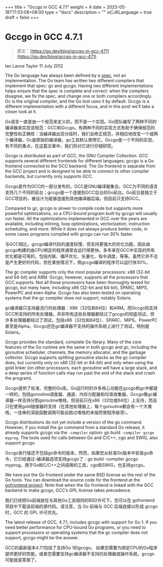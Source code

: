 +++
title = "Gccgo in GCC 4.7.1"
weight = 4
date = 2023-05-18T17:03:08+08:00
type = "docs"
description = ""
isCJKLanguage = true
draft = false
+++

# Gccgo in GCC 4.7.1

> 原文：[https://go.dev/blog/gccgo-in-gcc-471](https://go.dev/blog/gccgo-in-gcc-471)

Ian Lance Taylor
11 July 2012

The Go language has always been defined by a [spec](https://go.dev/ref/spec), not an implementation. The Go team has written two different compilers that implement that spec: gc and gccgo. Having two different implementations helps ensure that the spec is complete and correct: when the compilers disagree, we fix the spec, and change one or both compilers accordingly. Gc is the original compiler, and the Go tool uses it by default. Gccgo is a different implementation with a different focus, and in this post we’ll take a closer look at it.

Go语言一直是由一个规范来定义的，而不是一个实现。Go团队编写了两种不同的编译器来实现该规范：GCC和Gccgo。有两种不同的实现方式有助于确保规范的完整性和正确性：当编译器出现分歧时，我们会修正规范，并相应地改变一个或两个编译器。Gc是原始的编译器，go工具默认使用它。Gccgo是一个不同的实现，有不同的重点，在这篇文章中，我们将对它进行仔细研究。

Gccgo is distributed as part of GCC, the GNU Compiler Collection. GCC supports several different frontends for different languages; gccgo is a Go frontend connected to the GCC backend. The Go frontend is separate from the GCC project and is designed to be able to connect to other compiler backends, but currently only supports GCC.

Gccgo是作为GCC的一部分发布的，GCC是GNU编译器集合。GCC为不同的语言支持几个不同的前台；gccgo是一个连接到GCC后台的Go前台。Go前台是独立于GCC项目的，被设计为能够连接到其他编译器后端，但目前只支持GCC。

Compared to gc, gccgo is slower to compile code but supports more powerful optimizations, so a CPU-bound program built by gccgo will usually run faster. All the optimizations implemented in GCC over the years are available, including inlining, loop optimizations, vectorization, instruction scheduling, and more. While it does not always produce better code, in some cases programs compiled with gccgo can run 30% faster.

与GCC相比，gccgo编译代码的速度较慢，但支持更强大的优化功能，因此由gccgo构建的由CPU绑定的程序通常会运行得更快。多年来在GCC中实现的所有优化都是可用的，包括内联、循环优化、矢量化、指令调度，等等。虽然它并不总是产生更好的代码，但在某些情况下，用gccgo编译的程序可以运行快30%。

The gc compiler supports only the most popular processors: x86 (32-bit and 64-bit) and ARM. Gccgo, however, supports all the processors that GCC supports. Not all those processors have been thoroughly tested for gccgo, but many have, including x86 (32-bit and 64-bit), SPARC, MIPS, PowerPC and even Alpha. Gccgo has also been tested on operating systems that the gc compiler does not support, notably Solaris.

gc编译器只支持最流行的处理器：X86（32位和64位）和ARM。而Gccgo则支持GCC所支持的所有处理器。并非所有这些处理器都经过了gccgo的彻底测试，但许多处理器都经过了测试，包括x86（32位和64位）、SPARC、MIPS、PowerPC甚至是Alpha。Gccgo还在gc编译器不支持的操作系统上进行了测试，特别是Solaris。

Gccgo provides the standard, complete Go library. Many of the core features of the Go runtime are the same in both gccgo and gc, including the goroutine scheduler, channels, the memory allocator, and the garbage collector. Gccgo supports splitting goroutine stacks as the gc compiler does, but currently only on x86 (32-bit or 64-bit) and only when using the gold linker (on other processors, each goroutine will have a large stack, and a deep series of function calls may run past the end of the stack and crash the program).

Gccgo提供了标准、完整的Go库。Go运行时的许多核心功能在gccgo和gc中都是一样的，包括goroutine调度器、通道、内存分配器和垃圾收集器。Gccgo像gc编译器一样支持分割goroutine堆栈，但目前只在x86（32位或64位）上支持，而且只在使用gold链接器时支持（在其他处理器上，每个goroutine都会有一个大堆栈，一连串的深层函数调用可能会跑过堆栈的末端而使程序崩溃）。

Gccgo distributions do not yet include a version of the go command. However, if you install the go command from a standard Go release, it already supports gccgo via the `-compiler` option: go build `-compiler gccgo myprog`. The tools used for calls between Go and C/C++, cgo and SWIG, also support gccgo.

Gccgo发行版还不包括go命令的版本。然而，如果您从标准Go版本中安装go命令，它已经通过-编译器选项支持gccgo了：go build -compiler gccgo myprog。用于Go和C/C++之间调用的工具，cgo和SWIG，也支持gccgo。

We have put the Go frontend under the same BSD license as the rest of the Go tools. You can download the source code for the frontend at the [gofrontend project](https://github.com/golang/gofrontend). Note that when the Go frontend is linked with the GCC backend to make gccgo, GCC’s GPL license takes precedence.

我们已经把Go前端放在与其他Go工具相同的BSD许可下。您可以在 gofrontend 项目中下载该前端的源代码。请注意，当 Go 前端与 GCC 后端连接以形成 gccgo 时，GCC 的 GPL 许可优先。

The latest release of GCC, 4.7.1, includes gccgo with support for Go 1. If you need better performance for CPU-bound Go programs, or you need to support processors or operating systems that the gc compiler does not support, gccgo might be the answer.

GCC的最新版本4.7.1包括了支持Go 1的gccgo。 如果您需要为绑定CPU的Go程序提供更好的性能，或者您需要支持gc编译器不支持的处理器或操作系统，gccgo可能就是答案了。
